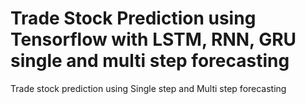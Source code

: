 # Trade Stock Prediction using Tensorflow with LSTM, RNN, GRU single and multi step forecasting
 Trade stock prediction  using Single step and Multi step forecasting
